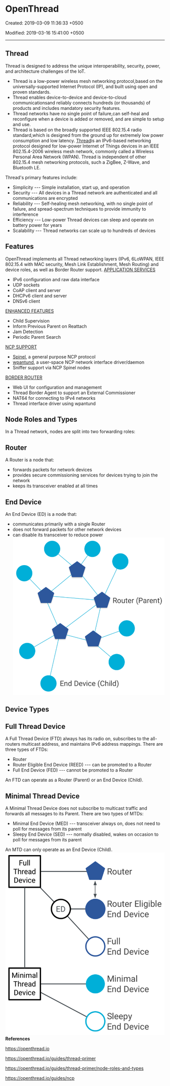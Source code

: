 # OpenThread

Created: 2019-03-09 11:36:33 +0500

Modified: 2019-03-16 15:41:00 +0500

---

## Thread

Thread is designed to address the unique interoperability, security, power, and architecture challenges of the IoT.

- Thread is a low-power wireless mesh networking protocol,based on the universally-supported Internet Protocol (IP), and built using open and proven standards.
- Thread enables device-to-device and device-to-cloud communicationsand reliably connects hundreds (or thousands) of products and includes mandatory security features.
- Thread networks have no single point of failure,can self-heal and reconfigure when a device is added or removed, and are simple to setup and use.
- Thread is based on the broadly supported IEEE 802.15.4 radio standard,which is designed from the ground up for extremely low power consumption and low latency.
[Thread](http://threadgroup.org/)is an IPv6-based networking protocol designed for low-power Internet of Things devices in an IEEE 802.15.4-2006 wireless mesh network, commonly called a Wireless Personal Area Network (WPAN). Thread is independent of other 802.15.4 mesh networking protocols, such a ZigBee, Z-Wave, and Bluetooth LE.

Thread's primary features include:

- Simplicity --- Simple installation, start up, and operation
- Security --- All devices in a Thread network are authenticated and all communications are encrypted
- Reliability --- Self-healing mesh networking, with no single point of failure, and spread-spectrum techniques to provide immunity to interference
- Efficiency --- Low-power Thread devices can sleep and operate on battery power for years
- Scalability --- Thread networks can scale up to hundreds of devices

## Features

OpenThread implements all Thread networking layers (IPv6, 6LoWPAN, IEEE 802.15.4 with MAC security, Mesh Link Establishment, Mesh Routing) and device roles, as well as Border Router support.
[APPLICATION SERVICES](https://openthread.io/reference/)

- IPv6 configuration and raw data interface
- UDP sockets
- CoAP client and server
- DHCPv6 client and server
- DNSv6 client

[ENHANCED FEATURES](https://openthread.io/guides/build)

- Child Supervision
- Inform Previous Parent on Reattach
- Jam Detection
- Periodic Parent Search

[NCP SUPPORT](https://openthread.io/guides/ncp/)

- [Spinel](https://github.com/openthread/openthread/tree/master/src/ncp), a general purpose NCP protocol
- [wpantund](https://github.com/openthread/wpantund), a user-space NCP network interface driver/daemon
- Sniffer support via NCP Spinel nodes

[BORDER ROUTER](https://openthread.io/guides/border-router)

- Web UI for configuration and management
- Thread Border Agent to support an External Commissioner
- NAT64 for connecting to IPv4 networks
- Thread interface driver using wpantund

## Node Roles and Types

In a Thread network, nodes are split into two forwarding roles:

## Router

A Router is a node that:

- forwards packets for network devices
- provides secure commissioning services for devices trying to join the network
- keeps its transceiver enabled at all times

## End Device

An End Device (ED) is a node that:

- communicates primarily with a single Router
- does not forward packets for other network devices
- can disable its transceiver to reduce power
![OT Node Roles](media/OpenThread-image1.png)

## Device Types

## Full Thread Device

A Full Thread Device (FTD) always has its radio on, subscribes to the all-routers multicast address, and maintains IPv6 address mappings. There are three types of FTDs:

- Router
- Router Eligible End Device (REED) --- can be promoted to a Router
- Full End Device (FED) --- cannot be promoted to a Router

An FTD can operate as a Router (Parent) or an End Device (Child).

## Minimal Thread Device

A Minimal Thread Device does not subscribe to multicast traffic and forwards all messages to its Parent. There are two types of MTDs:

- Minimal End Device (MED) --- transceiver always on, does not need to poll for messages from its parent
- Sleepy End Device (SED) --- normally disabled, wakes on occasion to poll for messages from its parent

An MTD can only operate as an End Device (Child).
![image](media/OpenThread-image2.png)**References**

<https://openthread.io>

<https://openthread.io/guides/thread-primer>

<https://openthread.io/guides/thread-primer/node-roles-and-types>

<https://openthread.io/guides/ncp>
